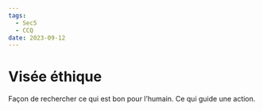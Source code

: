 ```yaml
---
tags:
  - Sec5
  - CCQ
date: 2023-09-12
---
```


# Visée éthique

Façon de rechercher ce qui est bon pour l’humain. Ce qui guide une action.